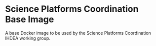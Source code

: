 # Science Platforms Coordination Base Image

A base Docker image to be used by the Science Platforms Coordination IHDEA working group.
